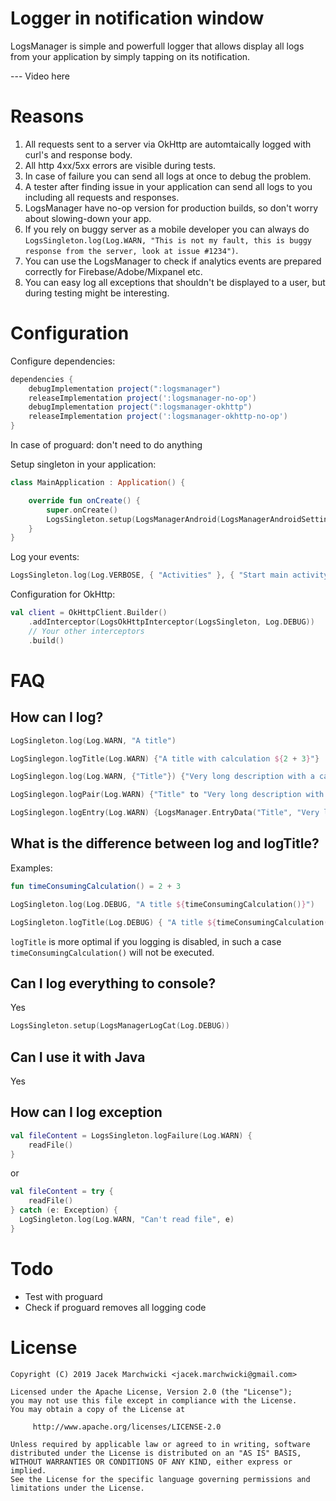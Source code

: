 # Logger in notification window

LogsManager is simple and powerfull logger that allows display all logs from your application by simply tapping on its notification.

--- Video here

# Reasons
1. All requests sent to a server via OkHttp are automtaically logged with curl's and response body.
2. All http 4xx/5xx errors are visible during tests.
3. In case of failure you can send all logs at once to debug the problem.
4. A tester after finding issue in your application can send all logs to you including all requests and responses.
5. LogsManager have no-op version for production builds, so don't worry about slowing-down your app.
6. If you rely on buggy server as a mobile developer you can always do `LogsSingleton.log(Log.WARN, "This is not my fault, this is buggy response from the server, look at issue #1234")`.
7. You can use the LogsManager to check if analytics events are prepared correctly for Firebase/Adobe/Mixpanel etc.
8. You can easy log all exceptions that shouldn't be displayed to a user, but during testing might be interesting.

# Configuration

Configure dependencies:

```groovy
dependencies {
    debugImplementation project(":logsmanager")
    releaseImplementation project(':logsmanager-no-op')
    debugImplementation project(":logsmanager-okhttp")
    releaseImplementation project(':logsmanager-okhttp-no-op')
}
```

In case of proguard: don't need to do anything

Setup singleton in your application:

```kotlin
class MainApplication : Application() {

    override fun onCreate() {
        super.onCreate()
        LogsSingleton.setup(LogsManagerAndroid(LogsManagerAndroidSettings(this, Log.VERBOSE)))
    }
}
```

Log your events:

```kotlin
LogsSingleton.log(Log.VERBOSE, { "Activities" }, { "Start main activity v1" })
```

Configuration for OkHttp:

```kotlin
val client = OkHttpClient.Builder()
    .addInterceptor(LogsOkHttpInterceptor(LogsSingleton, Log.DEBUG))
    // Your other interceptors
    .build()
```

# FAQ

## How can I log?
```kotlin
LogSingleton.log(Log.WARN, "A title")
```

```kotlin
LogSinglegon.logTitle(Log.WARN) {"A title with calculation ${2 + 3}"}
```

```kotlin
LogSinglegon.log(Log.WARN, {"Title"}) {"Very long description with a calculation ${2 + 3}"}
```

```kotlin
LogSinglegon.logPair(Log.WARN) {"Title" to "Very long description with a calculation ${2 + 3}"}
```

```kotlin
LogSinglegon.logEntry(Log.WARN) {LogsManager.EntryData("Title", "Very long description with a calculation ${2 + 3}")}
```


## What is the difference between log and logTitle?

Examples:

```kotlin
fun timeConsumingCalculation() = 2 + 3

LogSingleton.log(Log.DEBUG, "A title ${timeConsumingCalculation()}")

LogSingleton.logTitle(Log.DEBUG) { "A title ${timeConsumingCalculation()}" }
```

`logTitle` is more optimal if you logging is disabled, in such a case `timeConsumingCalculation()` will not be executed.


## Can I log everything to console?

Yes

```kotlin
LogsSingleton.setup(LogsManagerLogCat(Log.DEBUG))
```


## Can I use it with Java

Yes


## How can I log exception

```kotlin
val fileContent = LogsSingleton.logFailure(Log.WARN) {
    readFile()
}
```

or

```kotlin
val fileContent = try {
    readFile()
} catch (e: Exception) {
  LogSingleton.log(Log.WARN, "Can't read file", e)
}
```


# Todo
- Test with proguard
- Check if proguard removes all logging code

# License

```
Copyright (C) 2019 Jacek Marchwicki <jacek.marchwicki@gmail.com>

Licensed under the Apache License, Version 2.0 (the "License");
you may not use this file except in compliance with the License.
You may obtain a copy of the License at

     http://www.apache.org/licenses/LICENSE-2.0

Unless required by applicable law or agreed to in writing, software
distributed under the License is distributed on an "AS IS" BASIS,
WITHOUT WARRANTIES OR CONDITIONS OF ANY KIND, either express or implied.
See the License for the specific language governing permissions and
limitations under the License.
```